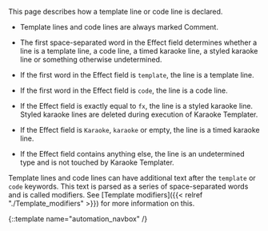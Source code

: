 This page describes how a template line or code line is declared.


* Template lines and code lines are always marked Comment.

<div></div>


* The first space-separated word in the Effect field determines whether a line is a template line, a code line, a timed karaoke line, a styled karaoke line or something otherwise undetermined.

<div></div>


* If the first word in the Effect field is `template`, the line is a template line.

<div></div>


* If the first word in the Effect field is `code`, the line is a code line.

<div></div>


* If the Effect field is exactly equal to `fx`, the line is a styled karaoke line. Styled karaoke lines are deleted during execution of Karaoke Templater.

<div></div>


* If the Effect field is `Karaoke`, `karaoke` or empty, the line is a timed karaoke line.

<div></div>


* If the Effect field contains anything else, the line is an undetermined type and is not touched by Karaoke Templater.

<div></div>

Template lines and code lines can have additional text after the `template` or `code` keywords. This text is parsed as a series of space-separated words and is called modifiers. See [Template modifiers]({{< relref "./Template_modifiers" >}}) for more information on this.

{::template name="automation_navbox" /}


